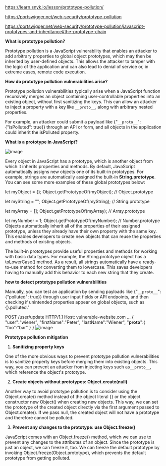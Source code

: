 https://learn.snyk.io/lesson/prototype-pollution/

https://portswigger.net/web-security/prototype-pollution

https://portswigger.net/web-security/prototype-pollution/javascript-prototypes-and-inheritance#the-prototype-chain


**What is prototype pollution?**

Prototype pollution is a JavaScript vulnerability that enables an attacker to add arbitrary properties to global object prototypes, which may then be inherited by user-defined objects.
This allows the attacker to tamper with the logic of the application and can also lead to denial of service or, in extreme cases, remote code execution.



**How do prototype pollution vulnerabilities arise?**

Prototype pollution vulnerabilities typically arise when a JavaScript function recursively merges an object containing user-controllable properties into an existing object, without first sanitizing the keys. This can allow an attacker to inject a property with a key like `__proto__`, along with arbitrary nested properties.

For example, an attacker could submit a payload like {"`__proto__`": {"isPolluted": true}} through an API or form, and all objects in the application could inherit the isPolluted property.



**What is a prototype in JavaScript?**


![image](https://github.com/user-attachments/assets/2be2fcaa-7e7b-43a3-8183-38d5aeb641ef)

Every object in JavaScript has a prototype, which is another object from which it inherits properties and methods. By default, JavaScript automatically assigns new objects one of its built-in prototypes.
For example, strings are automatically assigned the built-in **String.prototype**. You can see some more examples of these global prototypes below:

let myObject = {};
Object.getPrototypeOf(myObject);    // Object.prototype

let myString = "";
Object.getPrototypeOf(myString);    // String.prototype

let myArray = [];
Object.getPrototypeOf(myArray);	    // Array.prototype

let myNumber = 1;
Object.getPrototypeOf(myNumber);    // Number.prototype
Objects automatically inherit all of the properties of their assigned prototype, unless they already have their own property with the same key.
This enables developers to create new objects that can reuse the properties and methods of existing objects.

The built-in prototypes provide useful properties and methods for working with basic data types. For example, the String.prototype object has a toLowerCase() method. 
As a result, all strings automatically have a ready-to-use method for converting them to lowercase. This saves developers having to manually add this behavior to each new string that they create.

**how to detect prototype pollution vulnerabilities**

Manually, you can test an application by sending payloads like {"`__proto__`": {"polluted": true}} through user input fields or API endpoints, and then checking if unintended properties appear on global objects, such as {}.polluted."


POST /user/update HTTP/1.1
Host: vulnerable-website.com
...
{
    "user":"wiener",
    "firstName":"Peter",
    "lastName":"Wiener",
    "__proto__":{
        "foo":"bar"
    }
}
![image](https://github.com/user-attachments/assets/881514ea-6fdb-407f-97ca-fe3f497521a7)

**Prototype pollution mitigation**
1. **Sanitizing property keys**

One of the more obvious ways to prevent prototype pollution vulnerabilities is to sanitize property keys before merging them into existing objects.
 This way, you can prevent an attacker from injecting keys such as`__proto__`, which reference the object's prototype.

2. **Create objects without prototypes: Object.create(null)**
   
Another way to avoid prototype pollution is to consider using the Object.create() method instead of the object literal {} or the object constructor new Object() when creating new objects. 
This way, we can set the prototype of the created object directly via the first argument passed to Object.create(). If we pass null, the created object will not have a prototype and therefore cannot be polluted.

3. **Prevent any changes to the prototype: use Object.freeze()**
   
JavaScript comes with an Object.freeze() method, which we can use to prevent any changes to the attributes of an object.
Since the prototype is just an object, we can freeze it, too. We can freeze the default prototype by invoking Object.freeze(Object.prototype), which prevents the default prototype from getting polluted.
